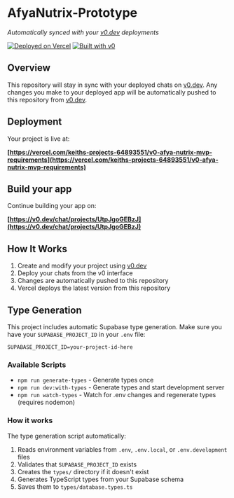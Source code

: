 # AfyaNutrix-Prototype

_Automatically synced with your [v0.dev](https://v0.dev) deployments_

[![Deployed on Vercel](https://img.shields.io/badge/Deployed%20on-Vercel-black?style=for-the-badge&logo=vercel)](https://vercel.com/keiths-projects-64893551/v0-afya-nutrix-mvp-requirements)
[![Built with v0](https://img.shields.io/badge/Built%20with-v0.dev-black?style=for-the-badge)](https://v0.dev/chat/projects/UtpJgoGEBzJ)

## Overview

This repository will stay in sync with your deployed chats on [v0.dev](https://v0.dev).
Any changes you make to your deployed app will be automatically pushed to this repository from [v0.dev](https://v0.dev).

## Deployment

Your project is live at:

**[https://vercel.com/keiths-projects-64893551/v0-afya-nutrix-mvp-requirements](https://vercel.com/keiths-projects-64893551/v0-afya-nutrix-mvp-requirements)**

## Build your app

Continue building your app on:

**[https://v0.dev/chat/projects/UtpJgoGEBzJ](https://v0.dev/chat/projects/UtpJgoGEBzJ)**

## How It Works

1. Create and modify your project using [v0.dev](https://v0.dev)
2. Deploy your chats from the v0 interface
3. Changes are automatically pushed to this repository
4. Vercel deploys the latest version from this repository

## Type Generation

This project includes automatic Supabase type generation. Make sure you have your `SUPABASE_PROJECT_ID` in your `.env` file:

```env
SUPABASE_PROJECT_ID=your-project-id-here
```

### Available Scripts

- `npm run generate-types` - Generate types once
- `npm run dev:with-types` - Generate types and start development server
- `npm run watch-types` - Watch for .env changes and regenerate types (requires nodemon)

### How it works

The type generation script automatically:

1. Reads environment variables from `.env`, `.env.local`, or `.env.development` files
2. Validates that `SUPABASE_PROJECT_ID` exists
3. Creates the `types/` directory if it doesn't exist
4. Generates TypeScript types from your Supabase schema
5. Saves them to `types/database.types.ts`
